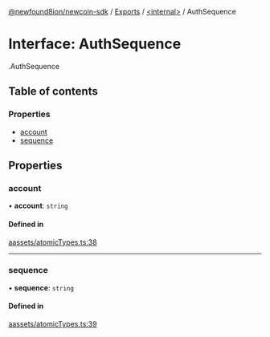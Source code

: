 [@newfound8ion/newcoin-sdk](../README.md) / [Exports](../modules.md) / [<internal\>](../modules/internal_.md) / AuthSequence

# Interface: AuthSequence

[<internal>](../modules/internal_.md).AuthSequence

## Table of contents

### Properties

- [account](internal_.AuthSequence.md#account)
- [sequence](internal_.AuthSequence.md#sequence)

## Properties

### account

• **account**: `string`

#### Defined in

[aassets/atomicTypes.ts:38](https://github.com/newfound8ion/newcoin-sdk/blob/2d95cfa/src/aassets/atomicTypes.ts#L38)

___

### sequence

• **sequence**: `string`

#### Defined in

[aassets/atomicTypes.ts:39](https://github.com/newfound8ion/newcoin-sdk/blob/2d95cfa/src/aassets/atomicTypes.ts#L39)
